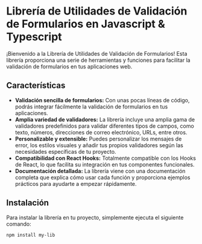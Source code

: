 # Librería de Utilidades de Validación de Formularios en Javascript & Typescript

¡Bienvenido a la Librería de Utilidades de Validación de Formularios! Esta librería proporciona una serie de herramientas y funciones para facilitar la validación de formularios en tus aplicaciones web.

## Características

- **Validación sencilla de formularios:** Con unas pocas líneas de código, podrás integrar fácilmente la validación de formularios en tus aplicaciones.
- **Amplia variedad de validadores:** La librería incluye una amplia gama de validadores predefinidos para validar diferentes tipos de campos, como texto, números, direcciones de correo electrónico, URLs, entre otros.
- **Personalizable y extensible:** Puedes personalizar los mensajes de error, los estilos visuales y añadir tus propios validadores según las necesidades específicas de tu proyecto.
- **Compatibilidad con React Hooks:** Totalmente compatible con los Hooks de React, lo que facilita su integración en tus componentes funcionales.
- **Documentación detallada:** La librería viene con una documentación completa que explica cómo usar cada función y proporciona ejemplos prácticos para ayudarte a empezar rápidamente.

## Instalación

Para instalar la librería en tu proyecto, simplemente ejecuta el siguiente comando:

```bash
npm install my-lib
